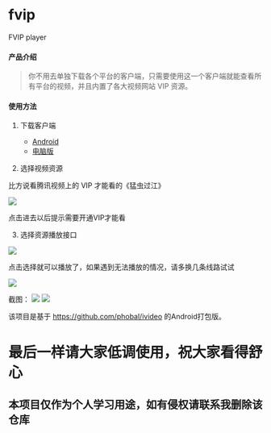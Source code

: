 # fvip
FVIP player


#### 产品介绍

>  你不用去单独下载各个平台的客户端，只需要使用这一个客户端就能查看所有平台的视频，并且内置了各大视频网站 VIP 资源。

#### 使用方法

1. 下载客户端   
	* [Android](https://fir.im/qu73)
	* [电脑版](https://github.com/phobal/ivideo)

2. 选择视频资源  

比方说看腾讯视频上的 VIP 才能看的《猛虫过江》

![](./resources/banner.png)

点击进去以后提示需要开通VIP才能看

3. 选择资源播放接口  

![](./resources/seletechannel.png)

 点击选择就可以播放了，如果遇到无法播放的情况，请多换几条线路试试

![](./resources/palying.png)

截图：
![](./resources/leftmenu.png)
![](./resources/rightmenu.png)

该项目是基于 https://github.com/phobal/ivideo 的Android打包版。

# 最后一样请大家低调使用，祝大家看得舒心
## 本项目仅作为个人学习用途，如有侵权请联系我删除该仓库
